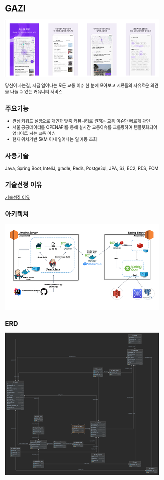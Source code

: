 # GAZI
![gazi.png](gazi.png)

당신이 가는길, 지금 일어나는 모든 교통 이슈 한 눈에 모아보고 시민들의 자유로운 의견을 나눌 수 있는 커뮤니티 서비스
## 주요기능
- 관심 키워드 설정으로 개인화 맞춤 커뮤니티로 원하는 교통 이슈만 빠르게 확인
- 서울 공공데이터를 OPENAPI를 통해 실시간 교통이슈를 크롤링하여 템플릿화되어 업데이트 되는 교통 이슈
- 현재 위치기반 5KM 이내 일어나는 일 자동 조회

## 사용기술
Java, Spring Boot, InteliJ, gradle, Redis, PostgeSql, JPA, S3, EC2, RDS, FCM

## 기술선정 이유
[기술선정 이유](https://github.com/WindowH22/Gazi/wiki/%EA%B8%B0%EC%88%A0%EC%84%A0%EC%A0%95)

## 아키텍쳐
![architecture.png](architecture.png)

## ERD
![erd.png](erd.png)

